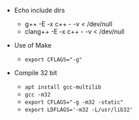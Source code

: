 


* Echo include dirs
	* g++ -E -x c++ - -v < /dev/null 
	* clang++ -E -x c++ - -v < /dev/null

* Use of Make
  * `export CFLAGS="-g"`

* Compile 32 bit
  * `apt install gcc-multilib`
  * `gcc -m32`
  * `export CFLAGS="-g -m32 -static"`
  * `export LDFLAGS='-m32 -L/usr/lib32'`
